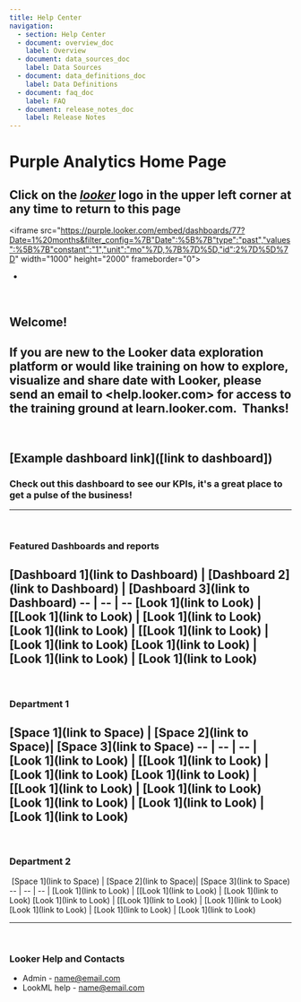 ```yaml
---
title: Help Center
navigation:
  - section: Help Center
  - document: overview_doc
    label: Overview
  - document: data_sources_doc
    label: Data Sources
  - document: data_definitions_doc
    label: Data Definitions
  - document: faq_doc
    label: FAQ
  - document: release_notes_doc
    label: Release Notes
---
```


# Purple Analytics Home Page
Click on the [_looker_](https://[customer_looker_url]) logo in the upper left corner at any time to return to this page
​
---
​<iframe
  src="​https://purple.looker.com/embed/dashboards/77?Date=1%20months&filter_config=%7B"Date":%5B%7B"type":"past","values":%5B%7B"constant":"1","unit":"mo"%7D,%7B%7D%5D,"id":2%7D%5D%7D"
  width="1000"
  height="2000"
  frameborder="0">
</iframe>

-
​
​
​
## Welcome!
​
If you are new to the Looker data exploration platform or would like training on how to explore, visualize and share date with Looker, please send an email to <help.looker.com> for access to the training ground at learn.looker.com.
​
Thanks!
​
---
​
## [Example dashboard link]([link to dashboard])
### Check out this dashboard to see our KPIs, it's a great place to get a pulse of the business!
---
​
### Featured Dashboards and reports
​
[Dashboard 1](link to Dashboard) | [Dashboard 2](link to Dashboard) | [Dashboard 3](link to Dashboard)
-- | -- | --
[Look 1](link to Look)  | [[Look 1](link to Look)   | [Look 1](link to Look)
[Look 1](link to Look)  | [[Look 1](link to Look)   | [Look 1](link to Look)
[Look 1](link to Look)  | [Look 1](link to Look)  | [Look 1](link to Look)
​
​
---
​
### Department 1
​
[Space 1](link to Space) | [Space 2](link to Space)| [Space 3](link to Space)
-- | -- | -- |
[Look 1](link to Look)  | [[Look 1](link to Look)   | [Look 1](link to Look)
[Look 1](link to Look)  | [[Look 1](link to Look)   | [Look 1](link to Look)
[Look 1](link to Look)  | [Look 1](link to Look)  | [Look 1](link to Look)
​
​
---
​
### Department 2
​
[Space 1](link to Space) | [Space 2](link to Space)| [Space 3](link to Space)
-- | -- | -- |
[Look 1](link to Look)  | [[Look 1](link to Look)   | [Look 1](link to Look)
[Look 1](link to Look)  | [[Look 1](link to Look)   | [Look 1](link to Look)
[Look 1](link to Look)  | [Look 1](link to Look)  | [Look 1](link to Look)
​
___
​
### Looker Help and Contacts
- Admin - name@email.com
- LookML help - name@email.com
